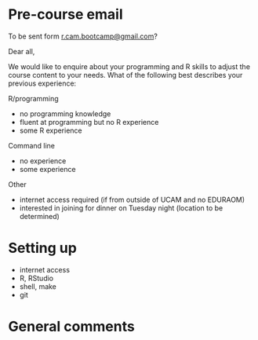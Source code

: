 # Pre-course email

To be sent form <r.cam.bootcamp@gmail.com>?

Dear all,

We would like to enquire about your programming and R skills to adjust
the course content to your needs. What of the following best describes
your previous experience:

R/programming
- no programming knowledge
- fluent at programming but no R experience
- some R experience

Command line
- no experience
- some experience


Other
- internet access required (if from outside of UCAM and no EDURAOM)
- interested in joining for dinner on Tuesday night (location to be determined)


# Setting up

- internet access
- R, RStudio
- shell, make
- git

# General comments
